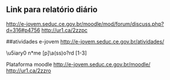 
## Link para relatório diário 

http://e-jovem.seduc.ce.gov.br/moodle/mod/forum/discuss.php?d=316#p4756
http://ur1.ca/2zzpc

##atividades e-jovem
http://e-jovem.seduc.ce.gov.br/atividades/

\u5iary0 n*me
[p]\a\(ss\)o?rd [1-3]

Plataforma moodle
http://e-jovem.seduc.ce.gov.br/moodle/
http://ur1.ca/2zzro
